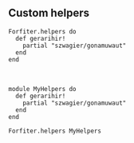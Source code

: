 ## Custom helpers

    Forfiter.helpers do 
      def gerarihir!
        partial "szwagier/gonamuwaut"
      end
    end
    
<br />   
   
    module MyHelpers do 
      def gerarihir!
        partial "szwagier/gonamuwaut"
      end
    end
    
    Forfiter.helpers MyHelpers
